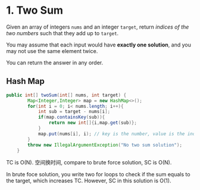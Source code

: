 # 1. Two Sum
Given an array of integers ```nums``` and an integer ```target```, return *indices of the two numbers* such that they add up to ```target```.

You may assume that each input would have **exactly one solution**, and you may not use the same element twice.

You can return the answer in any order.

## Hash Map
```java
public int[] twoSum(int[] nums, int target) {
        Map<Integer,Integer> map = new HashMap<>();
        for(int i = 0; i< nums.length; i++){
            int sub = target - nums[i];
            if(map.containsKey(sub)){
                return new int[]{i,map.get(sub)};
            }
            map.put(nums[i], i); // key is the number, value is the index
        }
        throw new IllegalArgumentException("No two sum solution");
    }
```
TC is O(N). 空间换时间, compare to brute force solution, SC is O(N).

In brute foce solution, you write two for loops to check if the sum equals to the target, which increases TC. However, SC in this solution is O(1).